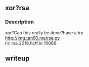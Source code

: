## xor?rsa 
### Description 
xor?Can this really be done?have a try.   
http://img.tan90.me/rsa.py   
nc rsa.2018.hctf.io 10086  
## writeup